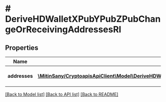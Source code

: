 # # DeriveHDWalletXPubYPubZPubChangeOrReceivingAddressesRI

## Properties

Name | Type | Description | Notes
------------ | ------------- | ------------- | -------------
**addresses** | [**\MitinSany/CryptoapisApiClient\Model\DeriveHDWalletXPubYPubZPubChangeOrReceivingAddressesRIAddressesInner[]**](DeriveHDWalletXPubYPubZPubChangeOrReceivingAddressesRIAddressesInner.md) | Represents the address details. |

[[Back to Model list]](../../README.md#models) [[Back to API list]](../../README.md#endpoints) [[Back to README]](../../README.md)

